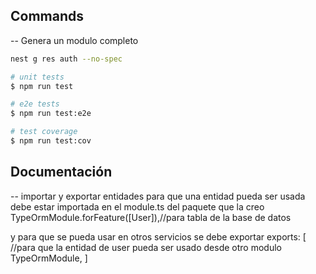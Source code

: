 

## Commands
-- Genera un modulo completo

```bash
nest g res auth --no-spec
```

```bash
# unit tests
$ npm run test

# e2e tests
$ npm run test:e2e

# test coverage
$ npm run test:cov
```

## Documentación 
-- importar y exportar entidades
para que una entidad pueda ser usada debe estar importada en el module.ts del paquete que la creo
TypeOrmModule.forFeature([User]),//para tabla de la base de datos

y para que se pueda usar en otros servicios se debe exportar 
  exports: [
    //para que la entidad de user pueda ser usado desde otro modulo   
    TypeOrmModule,
  ]